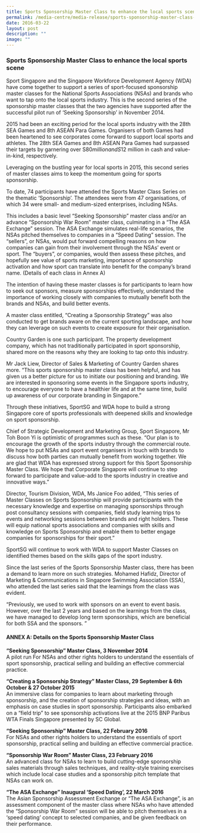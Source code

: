 ```yaml
---
title: Sports Sponsorship Master Class to enhance the local sports scene
permalink: /media-centre/media-release/sports-sponsorship-master-class-to-enhance-the-local-sports-scene/
date: 2016-03-22
layout: post
description: ""
image: ""
---
```

### **Sports Sponsorship Master Class to enhance the local sports scene**
Sport Singapore and the Singapore Workforce Development Agency (WDA) have come together to support a series of sport-focused sponsorship master classes for the National Sports Associations (NSAs) and brands who want to tap onto the local sports industry. This is the second series of the sponsorship master classes that the two agencies have supported after the successful pilot run of ‘Seeking Sponsorship’ in November 2014.  
  
2015 had been an exciting period for the local sports industry with the 28th SEA Games and 8th ASEAN Para Games. Organisers of both Games had been heartened to see corporates come forward to support local sports and athletes. The 28th SEA Games and 8th ASEAN Para Games had surpassed their targets by garnering over S$80 million and S$12 million in cash and value-in-kind, respectively.  
  
Leveraging on the bustling year for local sports in 2015, this second series of master classes aims to keep the momentum going for sports sponsorship.  
  
To date, 74 participants have attended the Sports Master Class Series on the thematic ‘Sponsorship’. The attendees were from 47 organisations, of which 34 were small- and medium-sized enterprises, including NSAs.  
  
This includes a basic level “Seeking Sponsorship” master class and/or an advance “Sponsorship War Room” master class, culminating in a “The ASA Exchange” session. The ASA Exchange simulates real-life scenarios, the NSAs pitched themselves to companies in a “Speed Dating” session. The “sellers”, or NSAs, would put forward compelling reasons on how companies can gain from their involvement through the NSAs’ event or sport. The “buyers”, or companies, would then assess these pitches, and hopefully see value of sports marketing, importance of sponsorship activation and how sport can translate into benefit for the company’s brand name. (Details of each class in Annex A)  
  
The intention of having these master classes is for participants to learn how to seek out sponsors, measure sponsorships effectively, understand the importance of working closely with companies to mutually benefit both the brands and NSAs, and build better events.  
  
A master class entitled, “Creating a Sponsorship Strategy” was also conducted to get brands aware on the current sporting landscape, and how they can leverage on such events to create exposure for their organisation.  
  
Country Garden is one such participant. The property development company, which has not traditionally participated in sport sponsorship, shared more on the reasons why they are looking to tap onto this industry.  
  
Mr Jack Liew, Director of Sales & Marketing of Country Garden shares more. “This sports sponsorship master class has been helpful, and has given us a better picture for us to initiate our positioning and branding. We are interested in sponsoring some events in the Singapore sports industry, to encourage everyone to have a healthier life and at the same time, build up awareness of our corporate branding in Singapore.”  
  
Through these initiatives, SportSG and WDA hope to build a strong Singapore core of sports professionals with deepened skills and knowledge on sport sponsorship.  
  
Chief of Strategic Development and Marketing Group, Sport Singapore, Mr Toh Boon Yi is optimistic of programmes such as these. “Our plan is to encourage the growth of the sports industry through the commercial route. We hope to put NSAs and sport event organisers in touch with brands to discuss how both parties can mutually benefit from working together. We are glad that WDA has expressed strong support for this Sport Sponsorship Master Class. We hope that Corporate Singapore will continue to step forward to participate and value-add to the sports industry in creative and innovative ways.”  
  
Director, Tourism Division, WDA, Ms Janice Foo added, “This series of Master Classes on Sports Sponsorship will provide participants with the necessary knowledge and expertise on managing sponsorships through post consultancy sessions with companies, field study learning trips to events and networking sessions between brands and right holders. These will equip national sports associations and companies with skills and knowledge on Sports Sponsorship and enable them to better engage companies for sponsorships for their sport.”  
  
SportSG will continue to work with WDA to support Master Classes on identified themes based on the skills gaps of the sport industry.  
  
Since the last series of the Sports Sponsorship Master class, there has been a demand to learn more on such strategies. Mohamed Hafidz, Director of Marketing & Communications in Singapore Swimming Association (SSA), who attended the last series said that the learnings from the class was evident.  
  
“Previously, we used to work with sponsors on an event to event basis. However, over the last 2 years and based on the learnings from the class, we have managed to develop long term sponsorships, which are beneficial for both SSA and the sponsors. ”  
  
  

#### **ANNEX A: Details on the Sports Sponsorship Master Class**  
  
**“Seeking Sponsorship” Master Class, 3 November 2014**  
  A pilot run For NSAs and other rights holders to understand the essentials of sport sponsorship, practical selling and building an effective commercial practice.  
  
**“Creating a Sponsorship Strategy” Master Class, 29 September & 6th October & 27 October 2015**  
An immersive class for companies to learn about marketing through sponsorship, and the creation of sponsorship strategies and ideas, with an emphasis on case studies in sport sponsorship. Participants also embarked on a “field trip” to see sponsorship activations live at the 2015 BNP Paribus WTA Finals Singapore presented by SC Global.  
  
**“Seeking Sponsorship” Master Class, 22 February 2016**  
For NSAs and other rights holders to understand the essentials of sport sponsorship, practical selling and building an effective commercial practice.  
  
**“Sponsorship War Room” Master Class, 23 February 2016**   
An advanced class for NSAs to learn to build cutting-edge sponsorship sales materials through sales techniques, and reality-style training exercises which include local case studies and a sponsorship pitch template that NSAs can work on.  
  
**“The ASA Exchange” Inaugural ‘Speed Dating’, 22 March 2016**  
The Asian Sponsorship Assessment Exchange or “The ASA Exchange”, is an assessment component of the master class where NSAs who have attended the “Sponsorship War Room” session will be able to pitch themselves in a ‘speed dating’ concept to selected companies, and be given feedback on their performance.